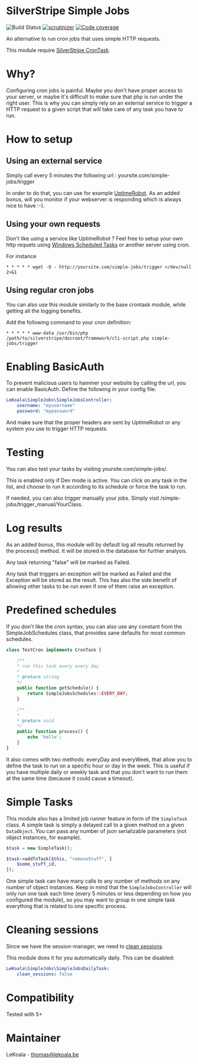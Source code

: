# SilverStripe Simple Jobs

![Build Status](https://github.com/lekoala/silverstripe-simple-jobs/actions/workflows/ci.yml/badge.svg)
[![scrutinizer](https://scrutinizer-ci.com/g/lekoala/silverstripe-simple-jobs/badges/quality-score.png?b=master)](https://scrutinizer-ci.com/g/lekoala/silverstripe-simple-jobs/)
[![Code coverage](https://codecov.io/gh/lekoala/silverstripe-simple-jobs/branch/master/graph/badge.svg)](https://codecov.io/gh/lekoala/silverstripe-simple-jobs)

An alternative to run cron jobs that uses simple HTTP requests.

This module require [SilverStripe CronTask](https://github.com/silverstripe-labs/silverstripe-crontask).

# Why?

Configuring cron jobs is painful. Maybe you don't have proper access to your server,
or maybe it's difficult to make sure that php is run under the right user.
This is why you can simply rely on an external service to trigger a HTTP request
to a given script that will take care of any task you have to run.

# How to setup

## Using an external service

Simply call every 5 minutes the following url : yoursite.com/simple-jobs/trigger

In order to do that, you can use for example [UptimeRobot](https://uptimerobot.com/).
As an added bonus, will you monitor if your webserver is responding which is always nice to have :-).

## Using your own requests

Don't like using a service like UptimeRobot ? Feel free to setup your own http requets using
[Windows Scheduled Tasks](<https://technet.microsoft.com/en-us/library/cc748993(v=ws.11).aspx>) or another server using cron.

For instance

    * * * * * wget -O - http://yoursite.com/simple-jobs/trigger >/dev/null 2>&1

## Using regular cron jobs

You can also use this module similarly to the base crontask module, while getting
all the logging benefits.

Add the following command to your cron definition:

    * * * * * www-data /usr/bin/php /path/to/silverstripe/docroot/framework/cli-script.php simple-jobs/trigger

# Enabling BasicAuth

To prevent malicious users to hammer your website by calling the url, you can
enable BasicAuth. Define the following in your config file:

```yml
LeKoala\SimpleJobs\SimpleJobsController:
    username: "myusername"
    password: "mypassword"
```

And make sure that the proper headers are sent by UptimeRobot or any system you
use to trigger HTTP requests.

# Testing

You can also test your tasks by visiting yoursite.com/simple-jobs/.

This is enabled only if Dev mode is active. You can click on any task in the list,
and choose to run it according to its schedule or force the task to run.

If needed, you can also trigger manually your jobs. Simply visit /simple-jobs/trigger_manual/YourClass.

# Log results

As an added bonus, this module will by default log all results returned by the
process() method. It will be stored in the database for further analysis.

Any task returning "false" will be marked as Failed.

Any task that triggers an exception will be marked as Failed and the Exception will be stored as the result.
This has also the side benefit of allowing other tasks to be run even if one of them raise an exception.

# Predefined schedules

If you don't like the cron syntax, you can also use any constant from the SimpleJobSchedules class, that
provides sane defaults for most common schedules.

```php
class TestCron implements CronTask {

    /**
    * run this task every every day
    *
    * @return string
    */
    public function getSchedule() {
        return SimpleJobsSchedules::EVERY_DAY;
    }

    /**
    *
    * @return void
    */
    public function process() {
        echo 'hello';
    }
}
```

It also comes with two methods: everyDay and everyWeek, that allow you to define the task
to run on a specific hour or day in the week.
This is useful if you have multiple daily or weekly task and that you don't want to run
them at the same time (because it could cause a timeout).

# Simple Tasks

This module also has a limited job runner feature in form of the `SimpleTask` class. A simple task
is simply a delayed call to a given method on a given `DataObject`. You can pass any number of
json serializable parameters (not object instances, for example).

```php
$task = new SimpleTask();

$task->addToTask($this, "removeStuff", [
    $some_stuff_id,
]);
```

One simple task can have many calls to any number of methods on any number of object instances.
Keep in mind that the `SimpleJobsController` will only run one task each time (every 5 minutes
or less depending on how you configured the module), so you may want to group in one
simple task everything that is related to one specific process.

# Cleaning sessions

Since we have the session-manager, we need to [clean sessions](https://github.com/silverstripe/silverstripe-session-manager#garbage-collection).

This module does it for you automatically daily. This can be disabled:

```yml
LeKoala\SimpleJobs\SimpleJobsDailyTask:
    clean_sessions: false
```

# Compatibility

Tested with 5+

# Maintainer

LeKoala - thomas@lekoala.be
